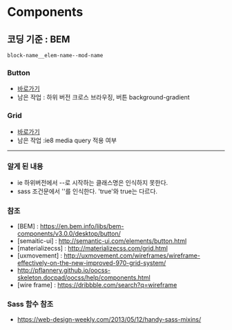 # Components

## 코딩 기준 : BEM 
	block-name__elem-name--mod-name

<!-- ## Semantic UI 분류 
1. Elements 
2. Collections
3. Views
4. Modules -->

<!-- ## Elements -->

<!-- ### Blocks -->


### Button 
- [바로가기](https://thegi01.github.io/components/button.html) 
- 남은 작업 : 하위 버전 크로스 브라우징, 버튼 background-gradient 



### Grid
- [바로가기](https://thegi01.github.io/components/grid.html)
- 남은 작업 :ie8 media query 적용 여부


*** 


### 알게 된 내용
- ie 하위버전에서 --로 시작하는 클래스명은 인식하지 못한다.
- sass 조건문에서 ''를 인식한다. 'true'와 true는 다르다.

### 참조
- [BEM] : https://en.bem.info/libs/bem-components/v3.0.0/desktop/button/
- [semaitic-ui] : http://semantic-ui.com/elements/button.html
- [materializecss] : http://materializecss.com/grid.html
- [uxmovement] : http://uxmovement.com/wireframes/wireframe-effectively-on-the-new-improved-970-grid-system/
- http://pflannery.github.io/oocss-skeleton.docpad/oocss/help/components.html
- [wire frame] : https://dribbble.com/search?q=wireframe

### Sass 함수 참조
- https://web-design-weekly.com/2013/05/12/handy-sass-mixins/
